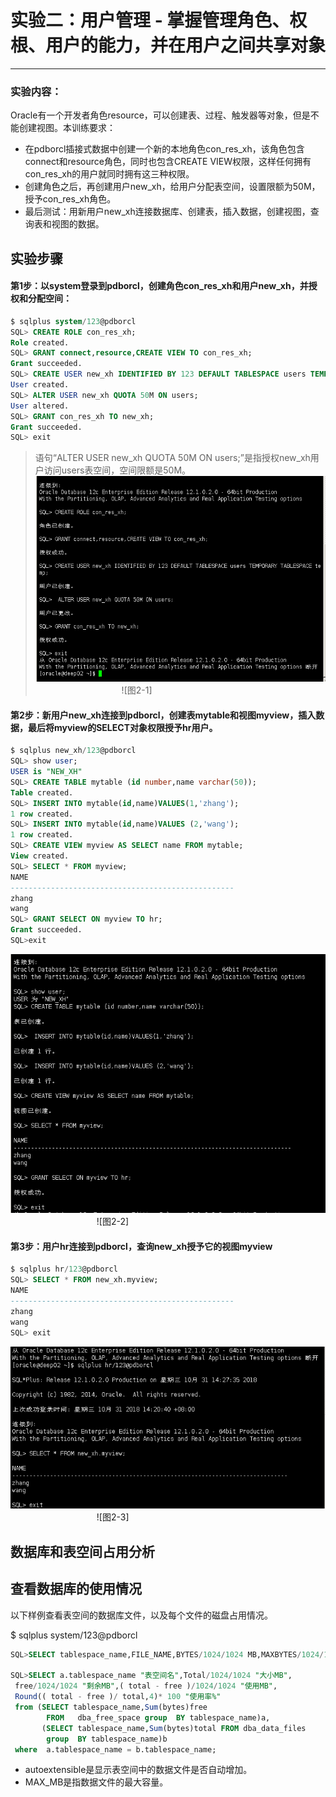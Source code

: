 # 实验二：用户管理 - 掌握管理角色、权根、用户的能力，并在用户之间共享对象
---
### 实验内容：
Oracle有一个开发者角色resource，可以创建表、过程、触发器等对象，但是不能创建视图。本训练要求：
- 在pdborcl插接式数据中创建一个新的本地角色con_res_xh，该角色包含connect和resource角色，同时也包含CREATE VIEW权限，这样任何拥有con_res_xh的用户就同时拥有这三种权限。
- 创建角色之后，再创建用户new_xh，给用户分配表空间，设置限额为50M，授予con_res_xh角色。
- 最后测试：用新用户new_xh连接数据库、创建表，插入数据，创建视图，查询表和视图的数据。
## 实验步骤
#### 第1步：以system登录到pdborcl，创建角色con_res_xh和用户new_xh，并授权和分配空间：
```sql
$ sqlplus system/123@pdborcl
SQL> CREATE ROLE con_res_xh;
Role created.
SQL> GRANT connect,resource,CREATE VIEW TO con_res_xh;
Grant succeeded.
SQL> CREATE USER new_xh IDENTIFIED BY 123 DEFAULT TABLESPACE users TEMPORARY TABLESPACE temp;
User created.
SQL> ALTER USER new_xh QUOTA 50M ON users;
User altered.
SQL> GRANT con_res_xh TO new_xh;
Grant succeeded.
SQL> exit
```
> 语句“ALTER USER new_xh QUOTA 50M ON users;”是指授权new_xh用户访问users表空间，空间限额是50M。
![shiyan2-1](./shiyan2-1.png)  
&nbsp;&nbsp;&nbsp;&nbsp;&nbsp;&nbsp;&nbsp;&nbsp;&nbsp;&nbsp;&nbsp;&nbsp;&nbsp;&nbsp;&nbsp;&nbsp;&nbsp;&nbsp;&nbsp;&nbsp;&nbsp;&nbsp;&nbsp;&nbsp;&nbsp;&nbsp;&nbsp;&nbsp;&nbsp;&nbsp;&nbsp;&nbsp;&nbsp;&nbsp;&nbsp;![图2-1]

#### 第2步：新用户new_xh连接到pdborcl，创建表mytable和视图myview，插入数据，最后将myview的SELECT对象权限授予hr用户。

```sql
$ sqlplus new_xh/123@pdborcl
SQL> show user;
USER is "NEW_XH"
SQL> CREATE TABLE mytable (id number,name varchar(50));
Table created.
SQL> INSERT INTO mytable(id,name)VALUES(1,'zhang');
1 row created.
SQL> INSERT INTO mytable(id,name)VALUES (2,'wang');
1 row created.
SQL> CREATE VIEW myview AS SELECT name FROM mytable;
View created.
SQL> SELECT * FROM myview;
NAME
--------------------------------------------------
zhang
wang
SQL> GRANT SELECT ON myview TO hr;
Grant succeeded.
SQL>exit
```
![shiyan2-2](./shiyan2-2.png)  
&nbsp;&nbsp;&nbsp;&nbsp;&nbsp;&nbsp;&nbsp;&nbsp;&nbsp;&nbsp;&nbsp;&nbsp;&nbsp;&nbsp;&nbsp;&nbsp;&nbsp;&nbsp;&nbsp;&nbsp;&nbsp;&nbsp;&nbsp;&nbsp;&nbsp;&nbsp;&nbsp;&nbsp;&nbsp;&nbsp;&nbsp;&nbsp;&nbsp;&nbsp;&nbsp;![图2-2]
#### 第3步：用户hr连接到pdborcl，查询new_xh授予它的视图myview

```sql
$ sqlplus hr/123@pdborcl
SQL> SELECT * FROM new_xh.myview;
NAME
--------------------------------------------------
zhang
wang
SQL> exit
```
![shiyan2-3](./shiyan2-3.png)  
&nbsp;&nbsp;&nbsp;&nbsp;&nbsp;&nbsp;&nbsp;&nbsp;&nbsp;&nbsp;&nbsp;&nbsp;&nbsp;&nbsp;&nbsp;&nbsp;&nbsp;&nbsp;&nbsp;&nbsp;&nbsp;&nbsp;&nbsp;&nbsp;&nbsp;&nbsp;&nbsp;&nbsp;&nbsp;&nbsp;&nbsp;&nbsp;&nbsp;&nbsp;&nbsp;![图2-3]
## 数据库和表空间占用分析
## 查看数据库的使用情况

以下样例查看表空间的数据库文件，以及每个文件的磁盘占用情况。

$ sqlplus system/123@pdborcl
```sql
SQL>SELECT tablespace_name,FILE_NAME,BYTES/1024/1024 MB,MAXBYTES/1024/1024 MAX_MB,autoextensible FROM dba_data_files  WHERE  tablespace_name='USERS';

SQL>SELECT a.tablespace_name "表空间名",Total/1024/1024 "大小MB",
 free/1024/1024 "剩余MB",( total - free )/1024/1024 "使用MB",
 Round(( total - free )/ total,4)* 100 "使用率%"
 from (SELECT tablespace_name,Sum(bytes)free
        FROM   dba_free_space group  BY tablespace_name)a,
       (SELECT tablespace_name,Sum(bytes)total FROM dba_data_files
        group  BY tablespace_name)b
 where  a.tablespace_name = b.tablespace_name;
```
- autoextensible是显示表空间中的数据文件是否自动增加。
- MAX_MB是指数据文件的最大容量。
